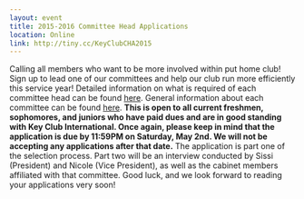 ```yaml
---
layout: event
title: 2015-2016 Committee Head Applications
location: Online
link: http://tiny.cc/KeyClubCHA2015 
---
```

Calling all members who want to be more involved within put home club! Sign up to lead one of our committees and help our club run more efficiently this service year! Detailed information on what is required of each committee head can be found [here](https://docs.google.com/document/d/18vp5svHedvobvL67xWMBdt5CFky8sqIc7g7ly61fBrQ/edit?usp=sharing). General information about each committee can be found [here](https://docs.google.com/presentation/d/10zRnbNVVdkujE9Zh5_4pOuHuGtanX0UjQF5EufgNgWQ/edit?usp=sharing). 
**This is open to all current freshmen, sophomores, and juniors who have paid dues and are in good standing with Key Club International. Once again, please keep in mind that the application is due by 11:59PM on Saturday, May 2nd. We will not be accepting any applications after that date.**
The application is part one of the selection process. Part two will be an interview conducted by Sissi (President) and Nicole (Vice President), as well as the cabinet members affiliated with that committee. Good luck, and we look forward to reading your applications very soon!